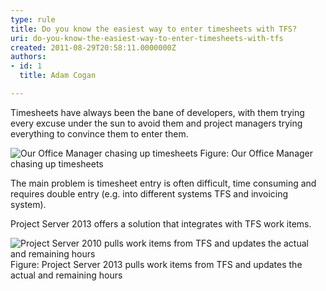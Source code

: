 ```yaml
---
type: rule
title: Do you know the easiest way to enter timesheets with TFS?
uri: do-you-know-the-easiest-way-to-enter-timesheets-with-tfs
created: 2011-08-29T20:58:11.0000000Z
authors:
- id: 1
  title: Adam Cogan

---
```




<span class='intro'> Timesheets have always been the bane of developers, with them trying every excuse under the sun to avoid them and project managers trying everything to convince them to enter them. </span>

<img class="ms-rteCustom-ImageArea" alt="Our Office Manager chasing up timesheets" src="/Management/RulestoBetterWorkItems/PublishingImages/chase-up-timesheets.jpg" /> <span class="ms-rteCustom-FigureNormal">Figure&#58; Our Office Manager chasing up timesheets</span> <p>The main problem is timesheet entry is often difficult, time consuming and requires double entry (e.g. into different systems TFS and invoicing system).</p>
<p>Project Server 2013 offers a solution that integrates with TFS work items.</p>
<img class="ms-rteCustom-ImageArea" alt="Project Server 2010 pulls work items from TFS and updates the actual and remaining hours" src="/Management/RulestoBetterWorkItems/PublishingImages/tfs-timesheets.jpg" /> <span class="ms-rteCustom-FigureGood">Figure&#58; Project Server 2013 pulls work items from TFS and updates the actual and remaining hours</span>


